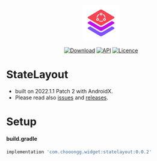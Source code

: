 <div align=center>
    <img src="Screenshots/Logo.svg" width="96" height="96"/> 

[![Download](https://img.shields.io/maven-central/v/com.chooongg.widget/statelayout.svg)](https://central.sonatype.com/artifact/com.chooongg.widget/statelayout/1.0.0)
[![API](https://img.shields.io/badge/API-24%2B-green.svg?style=flat)](https://android-arsenal.com/api?level=24)
[![Licence](https://img.shields.io/badge/Licence-Apache2-blue.svg)](http://www.apache.org/licenses/LICENSE-2.0)

</div>




# StateLayout
- built on 2022.1.1 Patch 2 with AndroidX.
- Please read also [issues](https://github.com/Chooongg/StateLayout/issues) and [releases](https://github.com/Chooongg/StateLayout/releases).


# Setup
#### build.gradle
```groovy
implementation 'com.chooongg.widget:statelayout:0.0.2'
```
